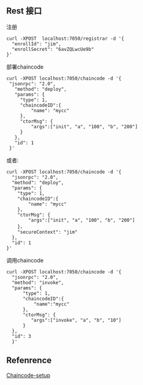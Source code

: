 ## Rest 接口
注册
```
curl -XPOST  localhost:7050/registrar -d '{
  "enrollId": "jim",
  "enrollSecret": "6avZQLwcUe9b"
}'
```
部署chaincode
```
curl -XPOST localhost:7050/chaincode -d '{
 "jsonrpc": "2.0",
   "method": "deploy",
   "params": {
     "type": 1,
     "chaincodeID":{
         "name": "mycc"
     },
     "ctorMsg": {
         "args":["init", "a", "100", "b", "200"]
     }
   },
   "id": 1
 }'
```

或者:
```
curl -XPOST localhost:7050/chaincode -d '{
  "jsonrpc": "2.0",
  "method": "deploy",
  "params": {
    "type": 1,
    "chaincodeID":{
        "name": "mycc"
    },
    "ctorMsg": {
        "args":["init", "a", "100", "b", "200"]
    }，
    "secureContext": "jim"
  },
  "id": 1
}'
```
调用chaincode
```
curl -XPOST localhost:7050/chaincode -d '{
  "jsonrpc": "2.0",
  "method": "invoke",
  "params": {
      "type": 1,
      "chaincodeID":{
          "name":"mycc"
      },
      "ctorMsg": {
         "args":["invoke", "a", "b", "10"]
      }
  },
  "id": 3
  }'
  ```
## Refenrence

[Chaincode-setup](https://hyperledger-fabric.readthedocs.io/en/latest/Setup/Chaincode-setup/)
